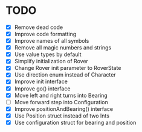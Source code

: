 # TODO

- [x] Remove dead code
- [x] Improve code formatting
- [x] Improve names of all symbols
- [x] Remove all magic numbers and strings
- [x] Use value types by default
- [x] Simplify initialization of Rover
- [x] Change Rover init parameter to RoverState
- [x] Use direction enum instead of Character
- [x] Improve init interface
- [x] Improve go() interface
- [x] Move left and right turns into Bearing
- [ ] Move forward step into Configuration
- [x] Improve positionAndBearing() interface
- [x] Use Position struct instead of two Ints
- [x] Use configuration struct for bearing and position

